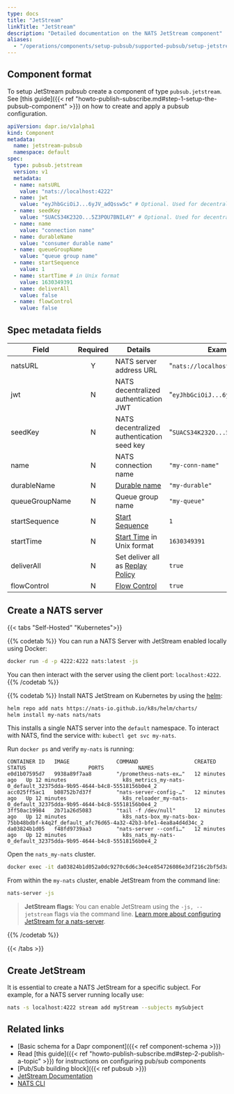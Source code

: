 ```yaml
---
type: docs
title: "JetStream"
linkTitle: "JetStream"
description: "Detailed documentation on the NATS JetStream component"
aliases:
  - "/operations/components/setup-pubsub/supported-pubsub/setup-jetstream/"
---
```


## Component format
To setup JetStream pubsub create a component of type `pubsub.jetstream`. See
[this guide]({{< ref
"howto-publish-subscribe.md#step-1-setup-the-pubsub-component" >}}) on how to
create and apply a pubsub configuration.

```yaml
apiVersion: dapr.io/v1alpha1
kind: Component
metadata:
  name: jetstream-pubsub
  namespace: default
spec:
  type: pubsub.jetstream
  version: v1
  metadata:
  - name: natsURL
    value: "nats://localhost:4222"
  - name: jwt
    value: "eyJhbGciOiJ...6yJV_adQssw5c" # Optional. Used for decentralized JWT authentication
  - name: seedKey
    value: "SUACS34K232O...5Z3POU7BNIL4Y" # Optional. Used for decentralized JWT authentication
  - name: name
    value: "connection name"
  - name: durableName
    value: "consumer durable name"
  - name: queueGroupName
    value: "queue group name"
  - name: startSequence
    value: 1
  - name: startTime # in Unix format
    value: 1630349391
  - name: deliverAll
    value: false
  - name: flowControl
    value: false
```

## Spec metadata fields

| Field          | Required | Details | Example |
|----------------|:--------:|---------|---------|
| natsURL        |        Y | NATS server address URL   | "`nats://localhost:4222`"|
| jwt            |        N | NATS decentralized authentication JWT | "`eyJhbGciOiJ...6yJV_adQssw5c`"|
| seedKey        |        N | NATS decentralized authentication seed key | "`SUACS34K232O...5Z3POU7BNIL4Y`"|
| name           |        N | NATS connection name | `"my-conn-name"`|
| durableName    |        N | [Durable name] | `"my-durable"` |
| queueGroupName |        N | Queue group name | `"my-queue"` |
| startSequence  |        N | [Start Sequence] | `1` |
| startTime      |        N | [Start Time] in Unix format | `1630349391` |
| deliverAll     |        N | Set deliver all as [Replay Policy] | `true` |
| flowControl    |        N | [Flow Control] | `true` |

## Create a NATS server

{{< tabs "Self-Hosted" "Kubernetes">}}

{{% codetab %}}
You can run a NATS Server with JetStream enabled locally using Docker:

```bash
docker run -d -p 4222:4222 nats:latest -js
```

You can then interact with the server using the client port: `localhost:4222`.
{{% /codetab %}}

{{% codetab %}}
Install NATS JetStream on Kubernetes by using the [helm](https://github.com/nats-io/k8s/tree/main/helm/charts/nats#jetstream):

```bash
helm repo add nats https://nats-io.github.io/k8s/helm/charts/
helm install my-nats nats/nats
```

This installs a single NATS server into the `default` namespace. To interact with NATS, find the service with: `kubectl get svc my-nats`.

Run `docker ps` and verify `my-nats` is running:

```
CONTAINER ID   IMAGE               COMMAND                  CREATED          STATUS                    PORTS           NAMES
e0d1b07595d7   9938a89f7aa8        "/prometheus-nats-ex…"   12 minutes ago   Up 12 minutes                  k8s_metrics_my-nats-0_default_32375dda-9b95-4644-b4c8-55518156b0e4_2
acc025ff5ac1   b08752b7d37f        "nats-server-config-…"   12 minutes ago   Up 12 minutes                  k8s_reloader_my-nats-0_default_32375dda-9b95-4644-b4c8-55518156b0e4_2
3ff50ac19984   2b71a26d5083        "tail -f /dev/null"      12 minutes ago   Up 12 minutes                  k8s_nats-box_my-nats-box-75bb48bdbf-k4q2f_default_afc76d65-4a32-42b3-bfe1-4ea8a4d4d34c_2
da03824b1d05   f48fd9739aa3        "nats-server --confi…"   12 minutes ago   Up 12 minutes                  k8s_nats_my-nats-0_default_32375dda-9b95-4644-b4c8-55518156b0e4_2
```

Open the `nats_my-nats` cluster.

```bash
docker exec -it da03824b1d052a0dc9270c6d6c3e4ce854726086e3df216c2bf5d3adaaf12b82 /bin/sh
```

From within the `my-nats` cluster, enable JetStream from the command line:

```bash
nats-server -js
```

> **JetStream flags:** You can enable JetStream using the `-js, --jetstream` flags via the command line. [Learn  more about configuring JetStream for a nats-server](https://docs.nats.io/running-a-nats-service/configuration/resource_management#configuring-jetstream).

{{% /codetab %}}

{{< /tabs >}}

## Create JetStream

It is essential to create a NATS JetStream for a specific subject. For example, for a NATS server running locally use:

```bash
nats -s localhost:4222 stream add myStream --subjects mySubject
```

## Related links
- [Basic schema for a Dapr component]({{< ref component-schema >}})
- Read [this guide]({{< ref "howto-publish-subscribe.md#step-2-publish-a-topic" >}}) for instructions on configuring pub/sub components
- [Pub/Sub building block]({{< ref pubsub >}})
- [JetStream Documentation](https://docs.nats.io/nats-concepts/jetstream)
- [NATS CLI](https://github.com/nats-io/natscli)


[Durable Name]: https://docs.nats.io/jetstream/concepts/consumers#durable-name
[Start Sequence]: https://docs.nats.io/jetstream/concepts/consumers#deliverbystartsequence
[Start Time]: https://docs.nats.io/jetstream/concepts/consumers#deliverbystarttime
[Replay Policy]: https://docs.nats.io/jetstream/concepts/consumers#replaypolicy
[Flow Control]: https://docs.nats.io/jetstream/concepts/consumers#flowcontrol
[Decentralized JWT Authentication/Authorization]: https://docs.nats.io/running-a-nats-service/configuration/securing_nats/auth_intro/jwt